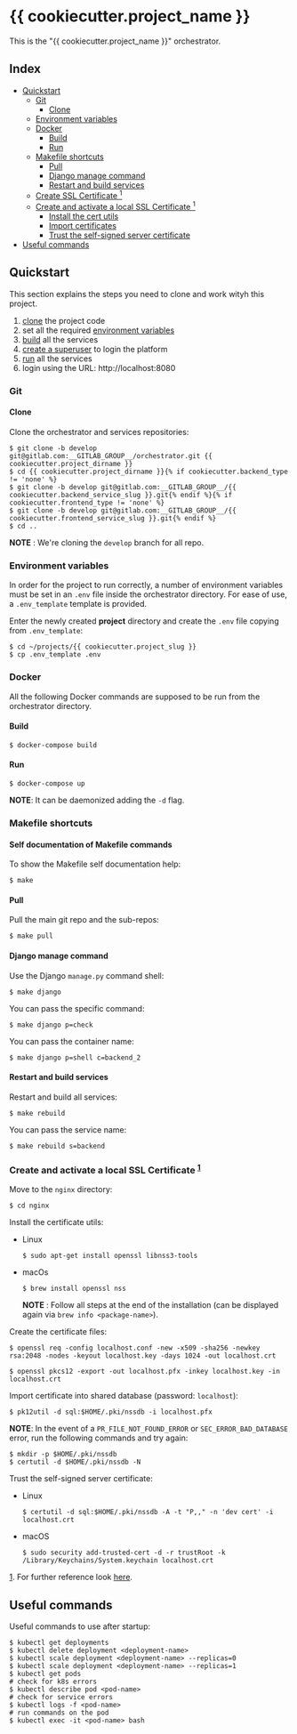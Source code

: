 # {{ cookiecutter.project_name }} <!-- omit in toc -->

This is the "{{ cookiecutter.project_name }}" orchestrator.

## Index <!-- omit in toc -->

- [Quickstart](#quickstart)
  - [Git](#git)
    - [Clone](#clone)
  - [Environment variables](#environment-variables)
  - [Docker](#docker)
    - [Build](#build)
    - [Run](#run)
  - [Makefile shortcuts](#makefile-shortcuts)
    - [Pull](#pull)
    - [Django manage command](#django-manage-command)
    - [Restart and build services](#restart-and-build-services)
  - [Create SSL Certificate <sup id="a-setup-https-locally">1</sup>](#create-ssl-certificate-sup-ida-setup-https-locally1sup)
  - [Create and activate a local SSL Certificate <sup id="a-setup-https-locally">1</sup>](#create-and-activate-a-local-ssl-certificate-sup-ida-setup-https-locally1sup)
    - [Install the cert utils](#install-the-cert-utils)
    - [Import certificates](#import-certificates)
    - [Trust the self-signed server certificate](#trust-the-self-signed-server-certificate)
- [Useful commands](#useful-commands)

## Quickstart

This section explains the steps you need to clone and work wityh this project.

1. [clone](#clone) the project code
2. set all the required [environment variables](#environment-variables)
3. [build](#build) all the services
4. [create a superuser](#create-a-superuser) to login the platform
5. [run](#run) all the services
6. login using the URL: http://localhost:8080

### Git

#### Clone
Clone the orchestrator and services repositories:
```console
$ git clone -b develop git@gitlab.com:__GITLAB_GROUP__/orchestrator.git {{ cookiecutter.project_dirname }}
$ cd {{ cookiecutter.project_dirname }}{% if cookiecutter.backend_type != 'none' %}
$ git clone -b develop git@gitlab.com:__GITLAB_GROUP__/{{ cookiecutter.backend_service_slug }}.git{% endif %}{% if cookiecutter.frontend_type != 'none' %}
$ git clone -b develop git@gitlab.com:__GITLAB_GROUP__/{{ cookiecutter.frontend_service_slug }}.git{% endif %}
$ cd ..
```
**NOTE** : We're cloning the `develop` branch for all repo.

### Environment variables

In order for the project to run correctly, a number of environment variables must be set in an `.env` file inside the orchestrator directory. For ease of use, a `.env_template` template is provided.

Enter the newly created **project** directory and create the `.env` file copying from `.env_template`:

```console
$ cd ~/projects/{{ cookiecutter.project_slug }}
$ cp .env_template .env
```

### Docker

All the following Docker commands are supposed to be run from the orchestrator directory.

#### Build

```console
$ docker-compose build
```

#### Run

```console
$ docker-compose up
```
**NOTE**: It can be daemonized adding the `-d` flag.

### Makefile shortcuts

#### Self documentation of Makefile commands

To show the Makefile self documentation help:

```shell
$ make
```

#### Pull

Pull the main git repo and the sub-repos:

```console
$ make pull
```

#### Django manage command

Use the Django `manage.py` command shell:

```console
$ make django
```

You can pass the specific command:

```console
$ make django p=check
```

You can pass the container name:

```console
$ make django p=shell c=backend_2
```

#### Restart and build services

Restart and build all services:

```console
$ make rebuild
```

You can pass the service name:

```console
$ make rebuild s=backend
```

### Create and activate a local SSL Certificate <sup id="a-setup-https-locally">[1](#f-setup-https-locally)</sup>

Move to the `nginx` directory:
```console
$ cd nginx
```

Install the certificate utils:

- Linux
    ```console
    $ sudo apt-get install openssl libnss3-tools
    ```

- macOs
    ```console
    $ brew install openssl nss
    ```
    **NOTE** : Follow all steps at the end of the installation (can be displayed again via `brew info <package-name>`).

Create the certificate files:
```console
$ openssl req -config localhost.conf -new -x509 -sha256 -newkey rsa:2048 -nodes -keyout localhost.key -days 1024 -out localhost.crt
```

```console
$ openssl pkcs12 -export -out localhost.pfx -inkey localhost.key -in localhost.crt
```

Import certificate into shared database (password: `localhost`):
```console
$ pk12util -d sql:$HOME/.pki/nssdb -i localhost.pfx
```

**NOTE**: In the event of a `PR_FILE_NOT_FOUND_ERROR` or `SEC_ERROR_BAD_DATABASE` error, run the following commands and try again:
```console
$ mkdir -p $HOME/.pki/nssdb
$ certutil -d $HOME/.pki/nssdb -N
```

Trust the self-signed server certificate:

- Linux
    ```console
    $ certutil -d sql:$HOME/.pki/nssdb -A -t "P,," -n 'dev cert' -i localhost.crt
    ```

- macOS
    ```console
    $ sudo security add-trusted-cert -d -r trustRoot -k /Library/Keychains/System.keychain localhost.crt
    ```

<a id="f-setup-https-locally" href="#a-setup-https-locally">1</a>. For further reference look [here](https://medium.com/@workockmoses/how-to-setup-https-for-local-development-on-ubuntu-with-self-signed-certificate-f97834064fd).

## Useful commands

Useful commands to use after startup:

```
$ kubectl get deployments
$ kubectl delete deployment <deployment-name>
$ kubectl scale deployment <deployment-name> --replicas=0
$ kubectl scale deployment <deployment-name> --replicas=1
$ kubectl get pods
# check for k8s errors
$ kubectl describe pod <pod-name>
# check for service errors
$ kubectl logs -f <pod-name>
# run commands on the pod
$ kubectl exec -it <pod-name> bash
```
